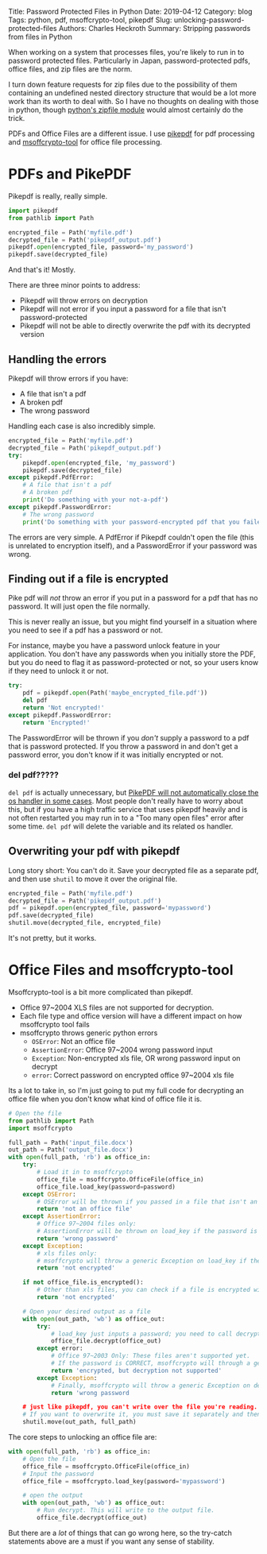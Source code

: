 Title: Password Protected Files in Python
Date: 2019-04-12
Category: blog
Tags: python, pdf, msoffcrypto-tool, pikepdf
Slug: unlocking-password-protected-files
Authors: Charles Heckroth
Summary: Stripping passwords from files in Python

When working on a system that processes files, you're likely to run in to password protected files. Particularly in Japan, password-protected pdfs, office files, and zip files are the norm.

I turn down feature requests for zip files due to the possibility of them containing an undefined nested directory structure that would be a lot more work than its worth to deal with. So I have no thoughts on dealing with those in python, though [python's zipfile module](https://docs.python.org/3/library/zipfile.html) would almost certainly do the trick.

PDFs and Office Files are a different issue. I use [pikepdf](https://github.com/pikepdf/pikepdf) for pdf processing and [msoffcrypto-tool](https://github.com/nolze/msoffcrypto-tool) for office file processing.

# PDFs and PikePDF

Pikepdf is really, really simple.

```python
import pikepdf
from pathlib import Path

encrypted_file = Path('myfile.pdf')
decrypted_file = Path('pikepdf_output.pdf')
pikepdf.open(encrypted_file, password='my_password')
pikepdf.save(decrypted_file)
```

And that's it! Mostly.

There are three minor points to address:

- Pikepdf will throw errors on decryption
- Pikepdf will not error if you input a password for a file that isn't password-protected
- Pikepdf will not be able to directly overwrite the pdf with its decrypted version

## Handling the errors

Pikepdf will throw errors if you have:

- A file that isn't a pdf
- A broken pdf
- The wrong password

Handling each case is also incredibly simple.

```python
encrypted_file = Path('myfile.pdf')
decrypted_file = Path('pikepdf_output.pdf')
try:
    pikepdf.open(encrypted_file, 'my_password')
    pikepdf.save(decrypted_file)
except pikepdf.PdfError:
    # A file that isn't a pdf
    # A broken pdf
    print('Do something with your not-a-pdf')
except pikepdf.PasswordError:
    # The wrong password
    print('Do something with your password-encrypted pdf that you failed to decrypt')
```

The errors are very simple. A PdfError if Pikepdf couldn't open the file (this is unrelated to encryption itself), and a PasswordError if your password was wrong.

## Finding out if a file is encrypted

Pike pdf will _not_ throw an error if you put in a password for a pdf that has no password. It will just open the file normally.

This is never really an issue, but you might find yourself in a situation where you need to see if a pdf has a password or not.

For instance, maybe you have a password unlock feature in your application. You don't have any passwords when you initially store the PDF, but you do need to flag it as password-protected or not, so your users know if they need to unlock it or not.

```python
try:
    pdf = pikepdf.open(Path('maybe_encrypted_file.pdf'))
    del pdf
    return 'Not encrypted!'
except pikepdf.PasswordError:
    return 'Encrypted!'
```

The PasswordError will be thrown if you _don't_ supply a password to a pdf that is password protected. If you throw a password in and don't get a password error, you don't know if it was initially encrypted or not.

### del pdf?????

`del pdf` is actually unnecessary, but [PikePDF will not automatically close the os handler in some cases](https://github.com/pikepdf/pikepdf/issues/37). Most people don't really have to worry about this, but if you have a high traffic service that uses pikepdf heavily and is not often restarted you may run in to a "Too many open files" error after some time. `del pdf` will delete the variable and its related os handler.

## Overwriting your pdf with pikepdf

Long story short: You can't do it. Save your decrypted file as a separate pdf, and then use `shutil` to move it over the original file.

```python
encrypted_file = Path('myfile.pdf')
decrypted_file = Path('pikepdf_output.pdf')
pdf = pikepdf.open(encrypted_file, password='mypassword')
pdf.save(decrypted_file)
shutil.move(decrypted_file, encrypted_file)
```

It's not pretty, but it works.

# Office Files and msoffcrypto-tool

Msoffcrypto-tool is a bit more complicated than pikepdf.

- Office 97~2004 XLS files are not supported for decryption.
- Each file type and office version will have a different impact on how msoffcrypto tool fails
- msoffcrypto throws generic python errors
    - `OSError`: Not an office file
    - `AssertionError`: Office 97~2004 wrong password input
    - `Exception`: Non-encrypted xls file, OR wrong password input on decrypt
    - `error`: Correct password on encrypted office 97~2004 xls file
  
Its a lot to take in, so I'm just going to put my full code for decrypting an office file when you don't know what kind of office file it is.

```python
# Open the file
from pathlib import Path
import msoffcrypto

full_path = Path('input_file.docx')
out_path = Path('output_file.docx')
with open(full_path, 'rb') as office_in:
    try:
        # Load it in to msoffcrypto
        office_file = msoffcrypto.OfficeFile(office_in)
        office_file.load_key(password=password)
    except OSError:
        # OSError will be thrown if you passed in a file that isn't an office file
        return 'not an office file'
    except AssertionError:
        # Office 97~2004 files only:
        # AssertionError will be thrown on load_key if the password is wrong
        return 'wrong password'
    except Exception:
        # xls files only:
        # msoffcrypto will throw a generic Exception on load_key if the file isn't encrypted
        return 'not encrypted'

    if not office_file.is_encrypted():
        # Other than xls files, you can check if a file is encrypted with the .is_encrypted function
        return 'not encrypted'

    # Open your desired output as a file
    with open(out_path, 'wb') as office_out:
        try:
            # load_key just inputs a password; you need to call decrypt to actually decrypt it.
            office_file.decrypt(office_out)
        except error:
            # Office 97~2003 Only: These files aren't supported yet.
            # If the password is CORRECT, msoffcrypto will through a generic 'error'
            return 'encrypted, but decryption not supported'
        except Exception:
            # Finally, msoffcrypto will throw a generic Exception on decrypt if the password is wrong
            return 'wrong password

    # just like pikepdf, you can't write over the file you're reading.
    # If you want to overwrite it, you must save it separately and then move it
    shutil.move(out_path, full_path)
```

The core steps to unlocking an office file are:

```python
with open(full_path, 'rb') as office_in:
    # Open the file
    office_file = msoffcrypto.OfficeFile(office_in)
    # Input the password
    office_file = msoffcrypto.load_key(password='mypassword')

    # open the output
    with open(out_path, 'wb') as office_out:
        # Run decrypt. This will write to the output file.
        office_file.decrypt(office_out)
```

But there are a _lot_ of things that can go wrong here, so the try-catch statements above are a must if you want any sense of stability.

